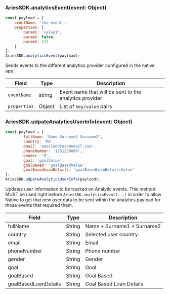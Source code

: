 ### AriesSDK.analyticsEvent(event: Object)

```js readonly
const payload = {
    eventName: 'the event',
    properties: {
        param1: 'value1',
        param2: false,
        param3: 123
    }
};
AriesSDK.analyticsEvent(payload);
```
Sends events to the different analytics provider configured in the native app.

| Field | Type | Description |
| ----- | ---- | ----------- |
| `eventName` | string | Event name that will be sent to the analytics provider |
| `properties` | Object | List of `key/value` pairs |

### AriesSDK.udpateAnalyticsUserInfo(event: Object)

```js readonly
const payload = {
        fullName: 'Name Surname1 Surname2',
        country: 'MX',
        email: 'emailAddress@email.com',
        phoneNumber: '1231236666',
        gender: 'M',
        goal: 'goalValue',
        goalBased: 'goalBasedValue',
        goalBasedLoanDetails: 'goalBasedLoanDetailsValue'
};
AriesSDK.udpateAnalyticsUserInfo(payload);
```
Updates user information to be tracked on Analytic events.
This method MUST be used right before `AriesSDK.analyticsEvent(...)` in order to allow Native to get that new user data to be sent within the analytics payload for those events that required them.

| Field | Type | Description |
| ----- | ---- | ----------- |
|  fullName | String | Name + Surname1 + Surname2  |
|  country | String | Selected user country  |
|  email | String | Email  |
|  phoneNumber | String | Phone number  |
|  gender | String | Gender  |
|  goal | String | Goal  |
|  goalBased | String | Goal Based  |
|  goalBasedLoanDetails | String | Goal Based Loan Details  |

